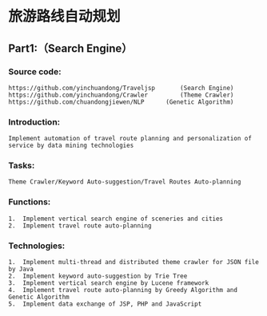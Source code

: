 旅游路线自动规划
=============
Part1:（Search Engine）
-------------
### Source code:
    https://github.com/yinchuandong/Traveljsp		(Search Engine)
    https://github.com/yinchuandong/Crawler  		(Theme Crawler)
    https://github.com/chuandongjiewen/NLP	  	(Genetic Algorithm)
### Introduction: 
    Implement automation of travel route planning and personalization of service by data mining technologies
### Tasks: 
    Theme Crawler/Keyword Auto-suggestion/Travel Routes Auto-planning
### Functions:
    1.	Implement vertical search engine of sceneries and cities
    2.	Implement travel route auto-planning
### Technologies:
    1.	Implement multi-thread and distributed theme crawler for JSON file by Java
    2.	Implement keyword auto-suggestion by Trie Tree
    3.	Implement vertical search engine by Lucene framework
    4.	Implement travel route auto-planning by Greedy Algorithm and Genetic Algorithm
    5.	Implement data exchange of JSP, PHP and JavaScript

